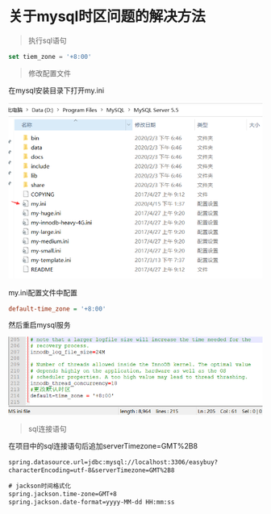 # 关于mysql时区问题的解决方法
>执行sql语句
``` sql
set tiem_zone = '+8:00' 
```
>修改配置文件

在mysql安装目录下打开my.ini

![](../img/mysql.png)

my.ini配置文件中配置
``` ini
default-time_zone = '+8:00'
```
然后重启mysql服务

![](../img/mysql2.png)

>sql连接语句

在项目中的sql连接语句后追加serverTimezone=GMT%2B8
``` properties
spring.datasource.url=jdbc:mysql://localhost:3306/easybuy?characterEncoding=utf-8&serverTimezone=GMT%2B8
```

``` properties
# jackson时间格式化
spring.jackson.time-zone=GMT+8
spring.jackson.date-format=yyyy-MM-dd HH:mm:ss

```